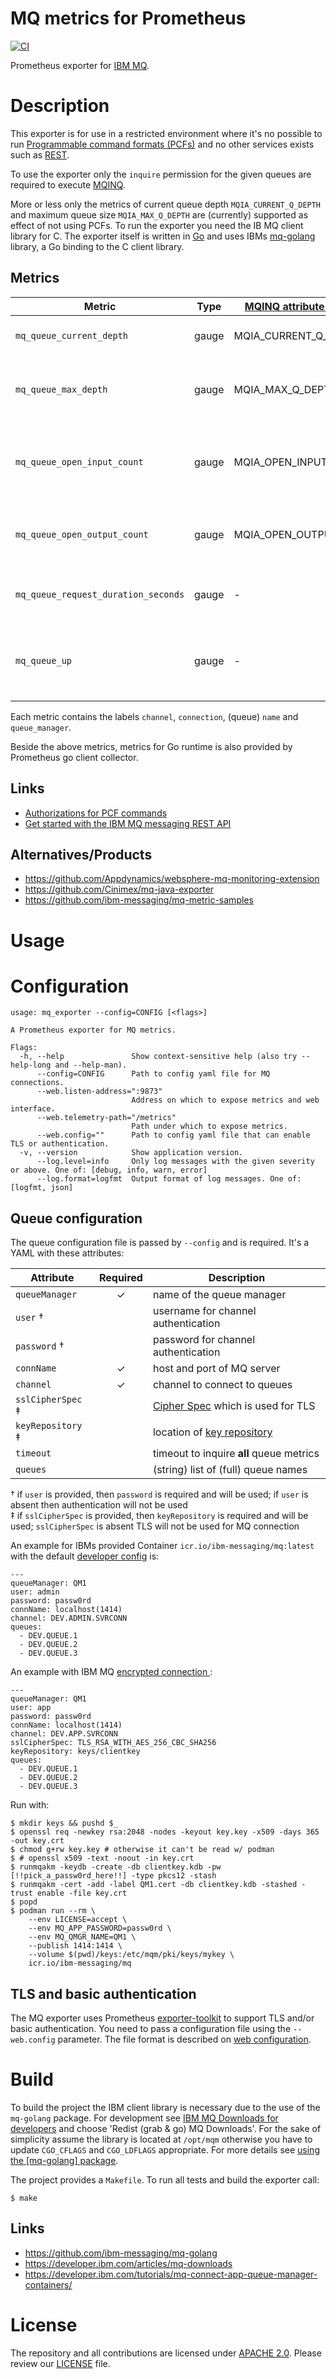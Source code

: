 # MQ metrics for Prometheus

[![CI](https://github.com/agebhar1/mq_exporter/actions/workflows/push.yml/badge.svg)](https://github.com/agebhar1/mq_exporter/actions/workflows/push.yml)

Prometheus exporter for [IBM MQ](https://www.ibm.com/products/mq).

# Description

This exporter is for use in a restricted environment where it's no possible to run [Programmable command formats (PCFs)](https://www.ibm.com/docs/en/ibm-mq/9.2?topic=reference-programmable-command-formats-pcfs) and no other services exists such as [REST](https://www.ibm.com/docs/en/ibm-mq/9.2?topic=mq-messaging-using-rest-api).

To use the exporter only the `inquire` permission for the given queues are required to execute [MQINQ](https://www.ibm.com/docs/en/ibm-mq/9.2?topic=calls-mqinq-inquire-object-attributes).

More or less only the metrics of current queue depth `MQIA_CURRENT_Q_DEPTH` and maximum queue size `MQIA_MAX_Q_DEPTH` are (currently) supported as effect of not using PCFs. To run the exporter you need the IB MQ client library for C. The exporter itself is written in [Go](https://go.dev/) and uses IBMs [mq-golang](https://github.com/ibm-messaging/mq-golang) library, a Go binding to the C client library.

## Metrics

| Metric                              | Type  | [MQINQ attribute selector](https://www.ibm.com/docs/en/ibm-mq/9.2?topic=calls-mqinq-inquire-object-attributes) | Description |
| ----------------------------------- | ----- | -------------------------| - |
| `mq_queue_current_depth`            | gauge | MQIA_CURRENT_Q_DEPTH     | Number of messages on queue |
| `mq_queue_max_depth`                | gauge | MQIA_MAX_Q_DEPTH         | Maximum number of messages allowed on queue |
| `mq_queue_open_input_count`         | gauge | MQIA_OPEN_INPUT_COUNT    | Number of `MQOPEN` calls that have the queue open for input |
| `mq_queue_open_output_count`        | gauge | MQIA_OPEN_OUTPUT_COUNT   | Number of `MQOPEN` calls that have the queue open |
| `mq_queue_request_duration_seconds` | gauge |                        - | Response time of `MQINQ` in seconds |
| `mq_queue_up`                       | gauge |                        - | `1` if `MQINQ` was successful and within timeout, `0` otherwise |

Each metric contains the labels `channel`, `connection`, (queue) `name` and `queue_manager`.

Beside the above metrics, metrics for Go runtime is also provided by Prometheus go client collector.

## Links

- [Authorizations for PCF commands](https://www.ibm.com/docs/en/ibm-mq/9.2?topic=windows-authorizations-pcf-commands)
- [Get started with the IBM MQ messaging REST API](https://developer.ibm.com/tutorials/mq-develop-mq-rest-api/)

## Alternatives/Products

- https://github.com/Appdynamics/websphere-mq-monitoring-extension
- https://github.com/Cinimex/mq-java-exporter
- https://github.com/ibm-messaging/mq-metric-samples

# Usage

# Configuration

```
usage: mq_exporter --config=CONFIG [<flags>]

A Prometheus exporter for MQ metrics.

Flags:
  -h, --help               Show context-sensitive help (also try --help-long and --help-man).
      --config=CONFIG      Path to config yaml file for MQ connections.
      --web.listen-address=":9873"  
                           Address on which to expose metrics and web interface.
      --web.telemetry-path="/metrics"  
                           Path under which to expose metrics.
      --web.config=""      Path to config yaml file that can enable TLS or authentication.
  -v, --version            Show application version.
      --log.level=info     Only log messages with the given severity or above. One of: [debug, info, warn, error]
      --log.format=logfmt  Output format of log messages. One of: [logfmt, json]
```

## Queue configuration

The queue configuration file is passed by `--config` and is required. It's a YAML with these attributes:

| Attribute           | Required | Description |
| --------------      | :---: | - |
| `queueManager`      | ✓ | name of the queue manager |
| `user` †            |   | username for channel authentication |
| `password` †        |   | password for channel authentication |
| `connName `         | ✓ | host and port of MQ server |
| `channel `          | ✓ | channel to connect to queues |
| `sslCipherSpec` ‡   |   | [Cipher Spec](https://www.ibm.com/docs/en/ibm-mq/9.2?topic=fields-sslcipherspec-mqchar32) which is used for TLS |
| `keyRepository` ‡   |   | location of [key repository](https://www.ibm.com/docs/en/ibm-mq/9.2?topic=mqsco-keyrepository-mqchar256) |
| `timeout`           |   | timeout to inquire **all** queue metrics |
| `queues`            |   | (string) list of (full) queue names |

† if `user` is provided, then `password` is required and will be used; if `user` is absent then authentication will not be used <br>
‡ if `sslCipherSpec` is provided, then `keyRepository` is required and will be used; `sslCipherSpec` is absent TLS will not be used for MQ connection

An example for IBMs provided Container `icr.io/ibm-messaging/mq:latest` with the default [developer config](https://github.com/ibm-messaging/mq-container/blob/master/docs/developer-config.md) is:
```
---
queueManager: QM1
user: admin
password: passw0rd
connName: localhost(1414)
channel: DEV.ADMIN.SVRCONN
queues:
  - DEV.QUEUE.1
  - DEV.QUEUE.2
  - DEV.QUEUE.3
```

An example with IBM MQ [encrypted connection ](https://developer.ibm.com/tutorials/mq-secure-msgs-tls/):
```
---
queueManager: QM1
user: app
password: passw0rd
connName: localhost(1414)
channel: DEV.APP.SVRCONN
sslCipherSpec: TLS_RSA_WITH_AES_256_CBC_SHA256
keyRepository: keys/clientkey
queues:
  - DEV.QUEUE.1
  - DEV.QUEUE.2
  - DEV.QUEUE.3
```

Run with:
```
$ mkdir keys && pushd $_
$ openssl req -newkey rsa:2048 -nodes -keyout key.key -x509 -days 365 -out key.crt
$ chmod g+rw key.key # otherwise it can't be read w/ podman
$ # openssl x509 -text -noout -in key.crt
$ runmqakm -keydb -create -db clientkey.kdb -pw [!!pick_a_passw0rd_here!!] -type pkcs12 -stash
$ runmqakm -cert -add -label QM1.cert -db clientkey.kdb -stashed -trust enable -file key.crt
$ popd
$ podman run --rm \
    --env LICENSE=accept \
    --env MQ_APP_PASSWORD=passw0rd \
    --env MQ_QMGR_NAME=QM1 \
    --publish 1414:1414 \
    --volume $(pwd)/keys:/etc/mqm/pki/keys/mykey \
    icr.io/ibm-messaging/mq
```

## TLS and basic authentication

The MQ exporter uses Prometheus [exporter-toolkit](https://github.com/prometheus/exporter-toolkit) to support TLS and/or basic authentication. You need to pass a configuration file using the `--web.config` parameter.  The file format is described on [web configuration](https://github.com/prometheus/exporter-toolkit/blob/master/docs/web-configuration.md).

# Build

To build the project the IBM client library is necessary due to the use of the `mq-golang` package. For development see [IBM MQ Downloads for developers](https://developer.ibm.com/articles/mq-downloads/) and choose 'Redist (grab & go) MQ Downloads'. For the sake of simplicity assume the library is located at `/opt/mqm` otherwise you have to update `CGO_CFLAGS` and `CGO_LDFLAGS` appropriate. For more details see [using the [mq-golang] package](https://github.com/ibm-messaging/mq-golang#using-the-package).

The project provides a `Makefile`. To run all tests and build the exporter call:

```
$ make
```

## Links

- https://github.com/ibm-messaging/mq-golang
- https://developer.ibm.com/articles/mq-downloads
- https://developer.ibm.com/tutorials/mq-connect-app-queue-manager-containers/

# License

The repository and all contributions are licensed under
[APACHE 2.0](https://www.apache.org/licenses/LICENSE-2.0). Please review our [LICENSE](LICENSE) file.

